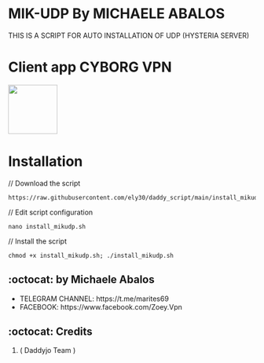 # MIK-UDP By MICHAELE ABALOS

THIS IS A SCRIPT FOR AUTO INSTALLATION OF UDP (HYSTERIA SERVER) 



# Client app CYBORG VPN

<p>
<a href="https://play.google.com/store/apps/details?id=com.daddyjos.pro"><img src="https://play.google.com/intl/en_us/badges/images/generic/en-play-badge.png" height="100"></a>
</p>


# Installation


// Download the script
```
https://raw.githubusercontent.com/ely30/daddy_script/main/install_mikudp.sh
```
// Edit script configuration 
```
nano install_mikudp.sh
```
// Install the script
```
chmod +x install_mikudp.sh; ./install_mikudp.sh
```

## :octocat: by Michaele Abalos
<ul>
 <li>TELEGRAM CHANNEL: https://t.me/marites69</li>
 <li>FACEBOOK: https://www.facebook.com/Zoey.Vpn</li>
 </ul>
 
## :octocat: Credits

1. (	Daddyjo Team )
